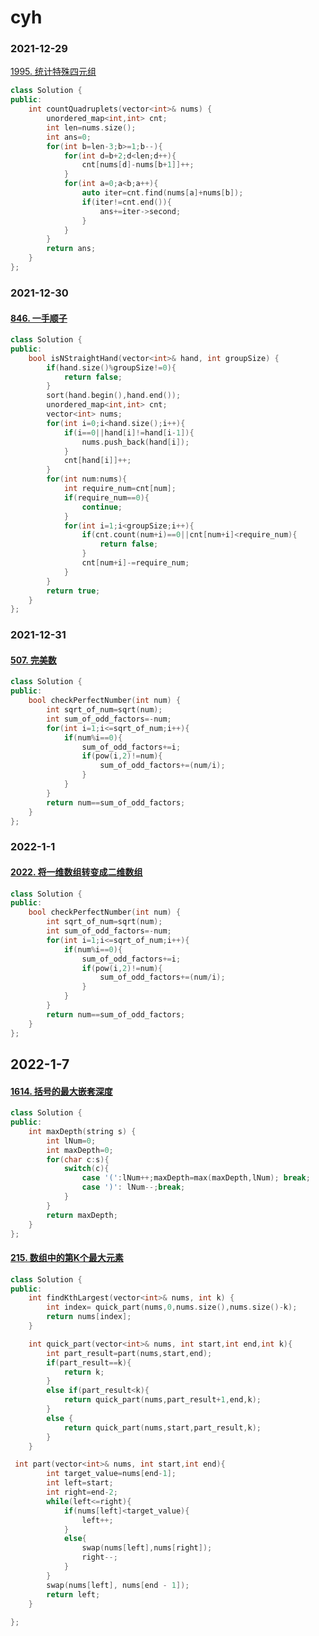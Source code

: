 # cyh

### 2021-12-29
[1995. 统计特殊四元组](https://leetcode-cn.com/problems/count-special-quadruplets/)
```c++
class Solution {
public:
    int countQuadruplets(vector<int>& nums) {
        unordered_map<int,int> cnt;
        int len=nums.size();
        int ans=0;
        for(int b=len-3;b>=1;b--){
            for(int d=b+2;d<len;d++){
                cnt[nums[d]-nums[b+1]]++;
            }
            for(int a=0;a<b;a++){
                auto iter=cnt.find(nums[a]+nums[b]);
                if(iter!=cnt.end()){
                    ans+=iter->second;
                }
            }
        }
        return ans;
    }
};
```

### 2021-12-30

#### [846. 一手顺子](https://leetcode-cn.com/problems/hand-of-straights/)

```c++
class Solution {
public:
    bool isNStraightHand(vector<int>& hand, int groupSize) {
        if(hand.size()%groupSize!=0){
            return false;
        }
        sort(hand.begin(),hand.end());
        unordered_map<int,int> cnt;
        vector<int> nums;
        for(int i=0;i<hand.size();i++){
            if(i==0||hand[i]!=hand[i-1]){
                nums.push_back(hand[i]);
            }
            cnt[hand[i]]++;
        }
        for(int num:nums){
            int require_num=cnt[num];
            if(require_num==0){
                continue;
            }
            for(int i=1;i<groupSize;i++){
                if(cnt.count(num+i)==0||cnt[num+i]<require_num){
                    return false;
                }
                cnt[num+i]-=require_num;
            }
        }
        return true;
    }
};
```
### 2021-12-31
#### [507. 完美数](https://leetcode-cn.com/problems/perfect-number/)

```c++
class Solution {
public:
    bool checkPerfectNumber(int num) {
        int sqrt_of_num=sqrt(num);
        int sum_of_odd_factors=-num;
        for(int i=1;i<=sqrt_of_num;i++){
            if(num%i==0){
                sum_of_odd_factors+=i;
                if(pow(i,2)!=num){
                    sum_of_odd_factors+=(num/i);
                }
            }
        }
        return num==sum_of_odd_factors;
    }
};
```
### 2022-1-1
#### [2022. 将一维数组转变成二维数组](https://leetcode-cn.com/problems/convert-1d-array-into-2d-array/)

```c++
class Solution {
public:
    bool checkPerfectNumber(int num) {
        int sqrt_of_num=sqrt(num);
        int sum_of_odd_factors=-num;
        for(int i=1;i<=sqrt_of_num;i++){
            if(num%i==0){
                sum_of_odd_factors+=i;
                if(pow(i,2)!=num){
                    sum_of_odd_factors+=(num/i);
                }
            }
        }
        return num==sum_of_odd_factors;
    }
};
```

## 2022-1-7

#### [1614. 括号的最大嵌套深度](https://leetcode-cn.com/problems/maximum-nesting-depth-of-the-parentheses/)

```c++
class Solution {
public:
    int maxDepth(string s) {
        int lNum=0;
        int maxDepth=0;
        for(char c:s){
            switch(c){
                case '(':lNum++;maxDepth=max(maxDepth,lNum); break;
                case ')': lNum--;break;
            }
        }
        return maxDepth;
    }
};
```

#### [215. 数组中的第K个最大元素](https://leetcode-cn.com/problems/kth-largest-element-in-an-array/)
```c++
class Solution {
public:
    int findKthLargest(vector<int>& nums, int k) {
        int index= quick_part(nums,0,nums.size(),nums.size()-k);
        return nums[index];
    }

    int quick_part(vector<int>& nums, int start,int end,int k){
        int part_result=part(nums,start,end);
        if(part_result==k){
            return k;
        }
        else if(part_result<k){
            return quick_part(nums,part_result+1,end,k);
        }
        else {
            return quick_part(nums,start,part_result,k);
        }
    }

 int part(vector<int>& nums, int start,int end){
        int target_value=nums[end-1];
        int left=start;
        int right=end-2;
        while(left<=right){
            if(nums[left]<target_value){
                left++;
            }
            else{
                swap(nums[left],nums[right]);
                right--;
            }
        }
        swap(nums[left], nums[end - 1]);
        return left;
    }
    
};
```